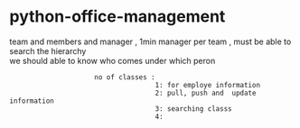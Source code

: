 # python-office-management
team and members and manager , 1min manager per team , must be able to search the hierarchy  
we should able to know who comes under which peron
 
 
 
                         no of classes :
                                        1: for employe information
                                        2: pull, push and  update  information
                                        3: searching classs
                                        4:
